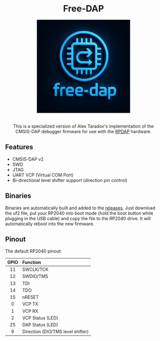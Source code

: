 <div align="center">

# Free-DAP

<img height=300 title="Logo by GPT-5" src="./logo.png"/>
<br/>
<br/>

This is a specialized version of Alex Taradov's implementation of the CMSIS-DAP debugger firmware for use with the [RPDAP](https://github.com/ruben-iteng/RPDAP) hardware.

</div>

## Features

- CMSIS-DAP v2
- SWD
- JTAG
- UART VCP (Virtual COM Port)
- Bi-directional level shifter support (direction pin control)

## Binaries

Binaries are automatically built and added to the [releases](https://github.com/ruben-iteng/Free-DAP/releases/latest).
Just download the uf2 file, put your RP2040 into boot mode (hold the boot button while plugging in the USB cable) and copy the file to the RP2040 drive. It will automatically reboot into the new firmware.

## Pinout

The default RP2040 pinout:

| GPIO | Function |
|:---:|:---|
| 11 | SWCLK/TCK |
| 12 | SWDIO/TMS |
| 13 | TDI |
| 14 | TDO |
| 15 | nRESET |
| 0 | VCP TX |
| 1 | VCP RX |
| 2 | VCP Status (LED)|
| 25 | DAP Status (LED)|
| 9 | Direction (DIO/TMS level shifter)|
